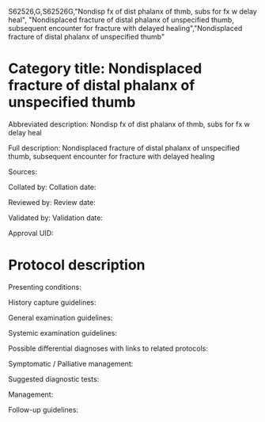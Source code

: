 S62526,G,S62526G,"Nondisp fx of dist phalanx of thmb, subs for fx w delay heal", "Nondisplaced fracture of distal phalanx of unspecified thumb, subsequent encounter for fracture with delayed healing","Nondisplaced fracture of distal phalanx of unspecified thumb"
# Category title: Nondisplaced fracture of distal phalanx of unspecified thumb

Abbreviated description: Nondisp fx of dist phalanx of thmb, subs for fx w delay heal

Full description: Nondisplaced fracture of distal phalanx of unspecified thumb, subsequent encounter for fracture with delayed healing

Sources:

Collated by:
Collation date:

Reviewed by:
Review date:

Validated by:
Validation date:

Approval UID:

# Protocol description

Presenting conditions:

History capture guidelines:

General examination guidelines:

Systemic examination guidelines:

Possible differential diagnoses with links to related protocols:

Symptomatic / Palliative management:

Suggested diagnostic tests:

Management:

Follow-up guidelines:
